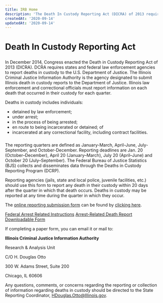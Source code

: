 ```yaml
---
title: IRB Home
description: 'The Death In Custody Reporting Act (DICRA) of 2013 requires that some states that receive funding under the Omnibus Crime Contral and Safe Streets Act of 1968 to report to the Attorney General quarterly information regarding the death of any individual under custody of law enforcement officers.'
createdAt: '2020-09-14'
updatedAt: '2020-09-14'
---
```


# Death In Custody Reporting Act

<div style="margin-top: 25px"></div>

In December 2014, Congress enacted the Death in Custody Reporting Act of 2013 (DICRA). DCRA requires states and federal law enforcement agencies to report deaths in custody to the U.S. Department of Justice. The Illinois Criminal Justice Information Authority is the agency designated to submit Illinois death in custody reports to the Department of Justice. Illinois law enforcement and correctional officials must report information on each death that occurred in their custody for each quarter. 

Deaths in custody includes individuals:
* detained by law enforcement; 
* under arrest; 
* in the process of being arrested; 
* en route to being incarcerated or detained; of 
* incarcerated at any correctional facility, including contract facilities.

<div style="margin-top: 25px"></div>

The reporting quarters are defined as January-March, April-June, July-September, and October-December. Reporting deadlines are Jan. 20 (October–December), April 20 (January–March), July 20 (April–June) and October 20 (July–September). The Federal Bureau of Justice Statistics (BJS) collects and disseminates data through the Deaths in Custody Reporting Program (DCRP).

Reporting agencies (jails, state and local police, juvenile facilities, etc.) should use this form to report any death in their custody within 20 days after the quarter in which that death occurs. Deaths in custody may be reported at any time during the quarter in which they occur.  

The [online reporting submission form](https://icjia.az1.qualtrics.com/jfe/form/SV_cZuWg0gnw2d9NXv) can be found by [clicking here](https://icjia.az1.qualtrics.com/jfe/form/SV_cZuWg0gnw2d9NXv). 

[Federal Arrest Related Instructions](https://www.bjs.gov/content/pub/pdf/ard12_qbyq_guide.pdf)
[Arrest-Related Death Report Downloadable Form](https://www.bjs.gov/content/pub/pdf/cj11a_12.pdf) 

If completing a paper form, you can email it or mail to:

**Illinois Criminal Justice Information Authority**

Research & Analysis Unit

C/O H. Douglas Otto

300 W. Adams Street, Suite 200

Chicago, IL 60606

Any questions, comments, or concerns regarding the reporting or collection of information regarding deaths in custody should be directed to the State Reporting Coordinator, HDouglas.Otto@Illinois.gov. 

<submit-button href="https://icjia.az1.qualtrics.com/jfe/form/SV_cZuWg0gnw2d9NXv"></submit-button>


